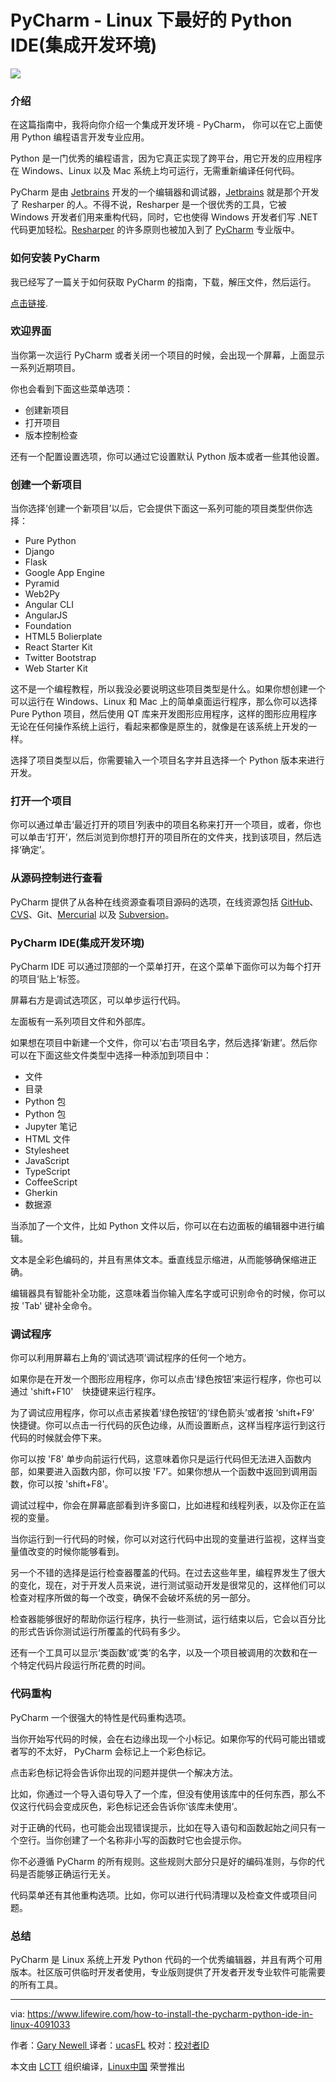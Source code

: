 PyCharm - Linux 下最好的 Python IDE(集成开发环境)
=========
![](https://fthmb.tqn.com/AVEbzYN3BPH_8cGYkPflIx58-XE=/768x0/filters:no_upscale()/about/pycharm2-57e2d5ee5f9b586c352c7493.png)

### 介绍

在这篇指南中，我将向你介绍一个集成开发环境 - PyCharm， 你可以在它上面使用 Python 编程语言开发专业应用。

Python 是一门优秀的编程语言，因为它真正实现了跨平台，用它开发的应用程序在 Windows、Linux 以及 Mac 系统上均可运行，无需重新编译任何代码。

PyCharm 是由 [Jetbrains][3] 开发的一个编辑器和调试器，[Jetbrains][3] 就是那个开发了 Resharper 的人。不得不说，Resharper 是一个很优秀的工具，它被 Windows 开发者们用来重构代码，同时，它也使得 Windows 开发者们写 .NET 代码更加轻松。[Resharper][2] 的许多原则也被加入到了 [PyCharm][3] 专业版中。

### 如何安装 PyCharm

我已经写了一篇关于如何获取 PyCharm 的指南，下载，解压文件，然后运行。

[点击链接][4].

### 欢迎界面

当你第一次运行 PyCharm 或者关闭一个项目的时候，会出现一个屏幕，上面显示一系列近期项目。

你也会看到下面这些菜单选项：

*   创建新项目
*   打开项目
*   版本控制检查

还有一个配置设置选项，你可以通过它设置默认 Python 版本或者一些其他设置。

### 创建一个新项目

当你选择‘创建一个新项目’以后，它会提供下面这一系列可能的项目类型供你选择：

*   Pure Python
*   Django
*   Flask
*   Google App Engine
*   Pyramid
*   Web2Py
*   Angular CLI
*   AngularJS
*   Foundation
*   HTML5 Bolierplate
*   React Starter Kit
*   Twitter Bootstrap
*   Web Starter Kit

这不是一个编程教程，所以我没必要说明这些项目类型是什么。如果你想创建一个可以运行在 Windows、Linux 和 Mac 上的简单桌面运行程序，那么你可以选择　Pure Python 项目，然后使用 QT 库来开发图形应用程序，这样的图形应用程序无论在任何操作系统上运行，看起来都像是原生的，就像是在该系统上开发的一样。

选择了项目类型以后，你需要输入一个项目名字并且选择一个 Python 版本来进行开发。

### 打开一个项目

你可以通过单击‘最近打开的项目’列表中的项目名称来打开一个项目，或者，你也可以单击‘打开’，然后浏览到你想打开的项目所在的文件夹，找到该项目，然后选择‘确定’。

### 从源码控制进行查看

PyCharm 提供了从各种在线资源查看项目源码的选项，在线资源包括 [GitHub][5]、[CVS][6]、Git、[Mercurial][7] 以及 [Subversion][8]。

### PyCharm IDE(集成开发环境)

PyCharm IDE 可以通过顶部的一个菜单打开，在这个菜单下面你可以为每个打开的项目‘贴上’标签。

屏幕右方是调试选项区，可以单步运行代码。

左面板有一系列项目文件和外部库。

如果想在项目中新建一个文件，你可以‘右击’项目名字，然后选择‘新建’。然后你可以在下面这些文件类型中选择一种添加到项目中：

*   文件
*   目录
*   Python 包
*   Python 包
*   Jupyter 笔记
*   HTML 文件
*   Stylesheet
*   JavaScript
*   TypeScript
*   CoffeeScript
*   Gherkin
*   数据源

当添加了一个文件，比如 Python 文件以后，你可以在右边面板的编辑器中进行编辑。

文本是全彩色编码的，并且有黑体文本。垂直线显示缩进，从而能够确保缩进正确。

编辑器具有智能补全功能，这意味着当你输入库名字或可识别命令的时候，你可以按 'Tab' 键补全命令。

### 调试程序

你可以利用屏幕右上角的’调试选项’调试程序的任何一个地方。

如果你是在开发一个图形应用程序，你可以点击‘绿色按钮’来运行程序，你也可以通过 'shift+F10'　快捷键来运行程序。

为了调试应用程序，你可以点击紧挨着‘绿色按钮’的‘绿色箭头’或者按 ‘shift+F9’ 快捷键。你可以点击一行代码的灰色边缘，从而设置断点，这样当程序运行到这行代码的时候就会停下来。

你可以按 'F8' 单步向前运行代码，这意味着你只是运行代码但无法进入函数内部，如果要进入函数内部，你可以按 'F7'。如果你想从一个函数中返回到调用函数，你可以按 'shift+F8'。

调试过程中，你会在屏幕底部看到许多窗口，比如进程和线程列表，以及你正在监视的变量。

当你运行到一行代码的时候，你可以对这行代码中出现的变量进行监视，这样当变量值改变的时候你能够看到。

另一个不错的选择是运行检查器覆盖的代码。在过去这些年里，编程界发生了很大的变化，现在，对于开发人员来说，进行测试驱动开发是很常见的，这样他们可以检查对程序所做的每一个改变，确保不会破坏系统的另一部分。

检查器能够很好的帮助你运行程序，执行一些测试，运行结束以后，它会以百分比的形式告诉你测试运行所覆盖的代码有多少。

还有一个工具可以显示‘类函数’或‘类’的名字，以及一个项目被调用的次数和在一个特定代码片段运行所花费的时间。


### 代码重构

PyCharm 一个很强大的特性是代码重构选项。

当你开始写代码的时候，会在右边缘出现一个小标记。如果你写的代码可能出错或者写的不太好， PyCharm 会标记上一个彩色标记。

点击彩色标记将会告诉你出现的问题并提供一个解决方法。

比如，你通过一个导入语句导入了一个库，但没有使用该库中的任何东西，那么不仅这行代码会变成灰色，彩色标记还会告诉你‘该库未使用’。

对于正确的代码，也可能会出现错误提示，比如在导入语句和函数起始之间只有一个空行。当你创建了一个名称非小写的函数时它也会提示你。

你不必遵循 PyCharm 的所有规则。这些规则大部分只是好的编码准则，与你的代码是否能够正确运行无关。

代码菜单还有其他重构选项。比如，你可以进行代码清理以及检查文件或项目问题。

### 总结

PyCharm 是 Linux 系统上开发 Python 代码的一个优秀编辑器，并且有两个可用版本。社区版可供临时开发者使用，专业版则提供了开发者开发专业软件可能需要的所有工具。

--------------------------------------------------------------------------------

via: https://www.lifewire.com/how-to-install-the-pycharm-python-ide-in-linux-4091033

作者：[Gary Newell ][a]
译者：[ucasFL](https://github.com/ucasFL)
校对：[校对者ID](https://github.com/校对者ID)

本文由 [LCTT](https://github.com/LCTT/TranslateProject) 组织编译，[Linux中国](https://linux.cn/) 荣誉推出

[a]:https://www.lifewire.com/gary-newell-2180098
[1]:https://www.jetbrains.com/
[2]:https://www.jetbrains.com/resharper/
[3]:https://www.jetbrains.com/pycharm/specials/pycharm/pycharm.html?&gclid=CjwKEAjw34i_BRDH9fbylbDJw1gSJAAvIFqU238G56Bd2sKU9EljVHs1bKKJ8f3nV--Q9knXaifD8xoCRyjw_wcB&gclsrc=aw.ds.ds&dclid=CNOy3qGQoc8CFUJ62wodEywCDg
[4]:https://www.lifewire.com/how-to-install-the-pycharm-python-ide-in-linux-4091033
[5]:https://github.com/
[6]:http://www.linuxhowtos.org/System/cvs_tutorial.htm
[7]:https://www.mercurial-scm.org/
[8]:https://subversion.apache.org/

